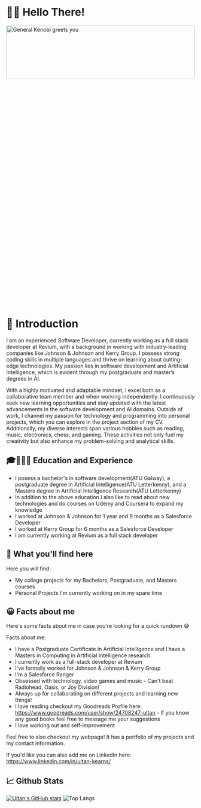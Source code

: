 # 👋🏻 Hello There!

<img src="https://c.tenor.com/WuOwfnsLcfYAAAAS/star-wars-obi-wan-kenobi.gif" alt="General Kenobi greets you" height="19%%" width="100%"/>



<!--
**Ultan-Kearns/ultan-kearns** is a ✨ _special_ ✨ repository because its `README.md` (this file) appears on your GitHub profile.

Here are some ideas to get you started:

- 🔭 I’m currently working on ...
- 🌱 I’m currently learning ...
- 👯 I’m looking to collaborate on ...
- 🤔 I’m looking for help with ...
- 💬 Ask me about ...
- 📫 How to reach me: ...
- ⚡ Fun fact: ...
-->
# 📖 Introduction 

I am an experienced Software Developer, currently working as a full stack developer at Revium, with a background in working with industry-leading companies like Johnson & Johnson and Kerry Group. I possess strong coding skills in multiple languages and thrive on learning about cutting-edge technologies. My passion lies in software development and Artificial Intelligence, which is evident through my postgraduate and master’s degrees in AI.

With a highly motivated and adaptable mindset, I excel both as a collaborative team member and when working independently. I continuously seek new learning opportunities and stay updated with the latest advancements in the software development and AI domains. Outside of work, I channel my passion for technology and programming into personal projects, which you can explore in the project section of my CV. Additionally, my diverse interests span various hobbies such as reading, music, electronics, chess, and gaming. These activities not only fuel my creativity but also enhance my problem-solving and analytical skills.

## 🎓👨🏻‍💻 Education and Experience
+ I posess a bachelor's in software development(ATU Galway), a postgraduate degree in Artificial Intelligence(ATU Letterkenny), and a Masters degree in Artificial Intelligence Research(ATU Letterkenny)
+ In addition to the above education I also like to read about new technologies and do courses on Udemy and Coursera to expand my knowledge
+ I worked at Johnson & Johnson for 1 year and 9 months as a Salesforce Developer
+ I worked at Kerry Group for 6 months as a Salesforce Developer
+ I am currently working at Revium as a full stack developer

## 🔎 What you'll find here

Here you will find:

+ My college projects for  my Bachelors, Postgraduate, and Masters courses
+ Personal Projects I'm currently working on in my spare time

## 😀 Facts about me 

Here's some facts about me in case you're looking for a quick rundown :smile: 

Facts about me:
+ I have a Postgraduate Certificate in Artificial Intelligence and I have a Masters in Computing in Artificial Intelligence research.
+ I currently work as a full-stack developer at Revium
+ I've formally worked for Johnson & Johnson & Kerry Group
+ I'm a Salesforce Ranger
+ Obsessed with technology, video games and music - Can't beat Radiohead, Oasis, or Joy Division!
+ Always up for collaborating on different projects and learning new things!
+ I love reading checkout my Goodreads Profile here: https://www.goodreads.com/user/show/24708247-ultan - If you know any good books feel free to message me your suggestions
+ I love working out and self-improvement

Feel free to also checkout my webpage! It has a portfolio of my projects and my contact information.

If you'd like you can also add me on LinkedIn here: https://www.linkedin.com/in/ultan-kearns/


## 📈 Github Stats

[![Ultan's GitHub stats](https://github-readme-stats.vercel.app/api?username=ultan-kearns)](https://github.com/anuraghazra/github-readme-stats&theme=tokyonight) ![Top Langs](https://github-readme-stats.vercel.app/api/top-langs/?username=ultan-kearns&hide_progress=true&theme=tokyonight)


